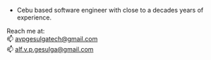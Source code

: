 - Cebu based software engineer with close to a decades years of experience.  

Reach me at:  
📫 avpgesulgatech@gmail.com  
📫 alf.v.p.gesulga@gmail.com  



